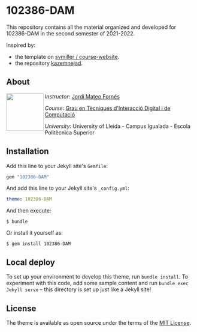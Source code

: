 # 102386-DAM

This repository contains all the material organized and developed for 102386-DAM in the second semester of 2021-2022.

Inspired by:
* the template on [svmiller / course-website](https://github.com/svmiller/course-website).
* the repository [kazemnejad](https://github.com/kazemnejad/jekyll-course-website-template).

## About

<img align="left" width="100" height="100" src="https://user-images.githubusercontent.com/61190134/76793662-b6b8bd00-67c5-11ea-83b2-efcc9ed462fc.png">

*Instructor*: [Jordi Mateo Fornés](http:jordimateofornes.com)

*Course*: [Grau en Tècniques d'Interacció Digital i de Computació](http://www.grauinteraccioicomputacio.udl.cat/ca/index.html)

*University*: University of Lleida - Campus Igualada - Escola Politècnica Superior



## Installation

Add this line to your Jekyll site's `Gemfile`:

```ruby
gem "102386-DAM"
```

And add this line to your Jekyll site's `_config.yml`:

```yaml
theme: 102386-DAM
```

And then execute:

    $ bundle

Or install it yourself as:

    $ gem install 102386-DAM
## Local deploy

To set up your environment to develop this theme, run `bundle install`.
To experiment with this code, add some sample content and run `bundle exec Jekyll serve` – this directory is set up just like a Jekyll site!

## License

The theme is available as open source under the terms of the [MIT License](https://opensource.org/licenses/MIT).


